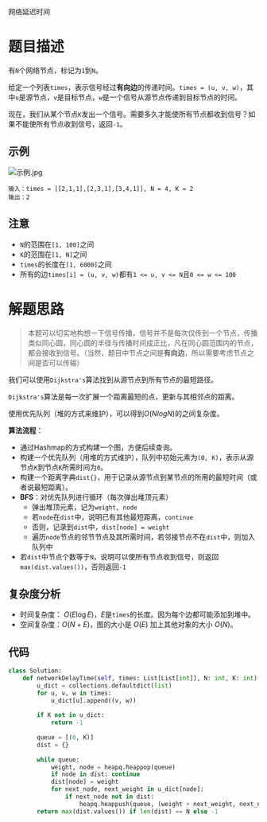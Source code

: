 网络延迟时间

# 题目描述

有`N`个网络节点，标记为`1`到`N`。

给定一个列表`times`，表示信号经过**有向边**的传递时间。`times = (u, v, w)`，其中`u`是源节点，`v`是目标节点，`w`是一个信号从源节点传递到目标节点的时间。

现在，我们从某个节点`K`发出一个信号。需要多久才能使所有节点都收到信号？如果不能使所有节点收到信号，返回`-1`。

## 示例

![示例.jpg](https://assets.leetcode.com/uploads/2019/05/23/931_example_1.png)

```
输入：times = [[2,1,1],[2,3,1],[3,4,1]], N = 4, K = 2
输出：2
```

## 注意

- `N`的范围在`[1, 100]`之间
- `K`的范围在`[1, N]`之间
- `times`的长度在`[1, 6000]`之间
- 所有的边`times[i] = (u, v, w)`都有`1 <= u, v <= N`且`0 <= w <= 100`

# 解题思路

> 本题可以切实地构想一下信号传播，信号并不是每次仅传到一个节点，传播类似同心圆，同心圆的半径与传播时间成正比，凡在同心圆范围内的节点，都会接收到信号。（当然，题目中节点之间是**有向边**，所以需要考虑节点之间是否可以传输）

我们可以使用`Dijkstra's`算法找到从源节点到所有节点的最短路径。

`Dijkstra's`算法是每一次扩展一个距离最短的点，更新与其相邻点的距离。

使用优先队列（堆的方式来维护），可以得到$O(NlogN)$的之间复杂度。

**算法流程**：

- 通过Hashmap的方式构建一个图，方便后续查询。
- 构建一个优先队列（用堆的方式维护），队列中初始元素为`(0, K)`，表示从源节点`K`到节点`K`所需时间为`0`。
- 构建一个距离字典`dist{}`，用于记录从源节点到某节点的所用的最短时间（或者说最短距离）。
- **BFS**：对优先队列进行循环（每次弹出堆顶元素）
  - 弹出堆顶元素，记为`weight, node`
  - 若`node`在`dist`中，说明已有其他最短距离，`continue`
  - 否则，记录到`dist`中，`dist[node] = weight`
  - 遍历`node`节点的邻节节点及其所需时间，若邻接节点不在`dist`中，则加入队列中
- 若`dist`中节点个数等于`N`，说明可以使所有节点收到信号，则返回`max(dist.values())`，否则返回`-1`

## 复杂度分析

- 时间复杂度： $O(E \log E)$，$E$是`times`的长度。因为每个边都可能添加到堆中。
- 空间复杂度：$O(N + E)$，图的大小是 $O(E)$ 加上其他对象的大小 $O(N)$。

## 代码

```python
class Solution:
    def networkDelayTime(self, times: List[List[int]], N: int, K: int) -> int:
        u_dict = collections.defaultdict(list)
        for u, v, w in times:
            u_dict[u].append((v, w))
        
        if K not in u_dict:
            return -1
        
        queue = [(0, K)]
        dist = {}
        
        while queue:
            weight, node = heapq.heappop(queue)
            if node in dist: continue
            dist[node] = weight
            for next_node, next_weight in u_dict[node]:
                if next_node not in dist:
                    heapq.heappush(queue, (weight + next_weight, next_node))
        return max(dist.values()) if len(dist) == N else -1
```



